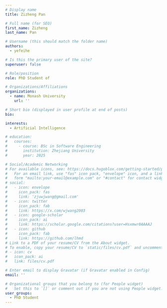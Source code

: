 ```yaml
---
# Display name
title: Zizheng Pan

# Full name (for SEO)
first_name: Zizheng
last_name: Pan

# Username (this should match the folder name)
authors:
  - yefeihe

# Is this the primary user of the site?
superuser: false

# Role/position
role: PhD Student of

# Organizations/Affiliations
organizations:
  - name: Monash University
    url: ''

# Short bio (displayed in user profile at end of posts)
bio: 

interests:
  - Artificial Intelligence

# education:
#   courses:
#     - course: BSc in Software Engineering
#       institution: Zhejiang University
#       year: 2025

# Social/Academic Networking
# For available icons, see: https://docs.hugoblox.com/getting-started/page-builder/#icons
#   For an email link, use "fas" icon pack, "envelope" icon, and a link in the
#   form "mailto:your-email@example.com" or "#contact" for contact widget.
# social:
#   - icon: envelope
#     icon_pack: fas
#     link: 'zjuwjwang@gmail.com'
#   - icon: twitter
#     icon_pack: fab
#     link: https://x.com/wjwang2003
#   - icon: google-scholar
#     icon_pack: ai
#     link: https://scholar.google.com/citations?user=Hsxmwr0AAAAJ
#   - icon: github
#     icon_pack: fab
#     link: https://github.com/lhmd
# Link to a PDF of your resume/CV from the About widget.
# To enable, copy your resume/CV to `static/files/cv.pdf` and uncomment the lines below.
# - icon: cv
#   icon_pack: ai
#   link: files/cv.pdf

# Enter email to display Gravatar (if Gravatar enabled in Config)
email: ''

# Organizational groups that you belong to (for People widget)
#   Set this to `[]` or comment out if you are not using People widget.
user_groups:
  - PhD Student
---
```


